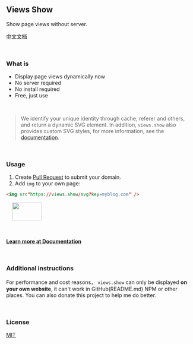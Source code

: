 ## Views Show

Show page views without server.

[中文文档](./README_CN.md)

<br/>

### What is

  - Display page views dynamically now
  - No server required
  - No install required
  - Free, just use

<br/>

> We identify your unique identity through cache, referer and others, and return a dynamic SVG element.
In addition, `views.show` also provides custom SVG styles, for more information, see the [documentation](https://docs.views.show).

<br/>

### Usage

  1. Create [Pull Request](https://github.com/unix/views-show/pulls) to submit your domain.
  2. Add `img` to your own page:

  ```html
  <img src"https://views.show/svg?key=myblog.com" />
  ```

  &nbsp;&nbsp;&nbsp;&nbsp;<img width="80" height="48" src="https://views.show/svg?key=myblog.com" />

<br/>

**[Learn more at Documentation](https://docs.views.show)**

<br/>

### Additional instructions

For performance and cost reasons， `views.show` can only be displayed **on your own website**,
it can't work in GitHub(README.md) NPM or other places. You can also donate this project to help me do better.

<br/>

### License

[MIT](./LICENSE)
